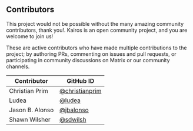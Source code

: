 ## Contributors

This project would not be possible without the many amazing community contributors, thank you!. Kairos is an open community project, and you are welcome to join us!

These are active contributors who have made multiple contributions to the project; by authoring PRs, commenting on issues and pull requests, or participating in community discussions on Matrix or our community channels.

| Contributor              | GitHub ID                                              |
| ------------------------ | ------------------------------------------------------ |
| Christian Prim           | [@christianprim](https://github.com/christianprim )    |
| Ludea                    | [@ludea](https://github.com/ludea )                    |
| Jason B. Alonso          | [@jbalonso](https://github.com/jbalonso )              |
| Shawn Wilsher            | [@sdwilsh](https://github.com/sdwilsh )                |

